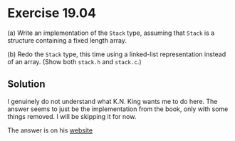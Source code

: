 # Exercise 19.04

(a) Write an implementation of the `Stack` type, assuming that `Stack` is a
structure containing a fixed length array.

(b) Redo the `Stack` type, this time using a linked-list representation instead
of an array. (Show both `stack.h` and `stack.c`.)

## Solution

I genuinely do not understand what K.N. King wants me to do here. The answer
seems to just be the implementation from the book, only with some things removed.
I will be skipping it for now.

The answer is on his [website](http://knking.com/books/c2/answers/c19.html)
